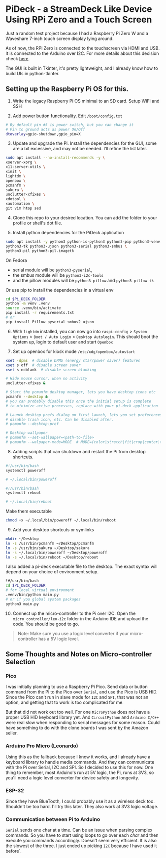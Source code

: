 # PiDeck - a StreamDeck Like Device Using RPi Zero and a Touch Screen

Just a random test project because I had a Raspberry Pi Zero W and a Waveshare
7-inch touch screen display lying around.

As of now, the RPi Zero is connected to the touchscreen via HDMI and USB. It is
connected to the Arduino over I2C. For more details about this decision check
[here](#some-thoughts-and-notes-on-micro-controller-selection).

The GUI is built in Tkinter, it's pretty lightweight, and I already know how to
build UIs in python-tkinter.

## Setting up the Raspberry Pi OS for this.
1. Write the legacy Raspberry Pi OS minimal to an SD card. Setup WiFi and SSH

2. Add power button functionality. Edit `/boot/config.txt`
```bash
# By default pin #5 is power switch, but you can change it
# Pin to ground acts as power On/Off
dtoverlay=gpio-shutdown,gpio_pin=X
```

3. Update and upgrade the Pi. Install the dependencies for the GUI, some are a
bit excessive, and may not be needed. I'll refine the list later.
```bash
sudo apt install --no-install-recommends -y \
xserver-xorg \
x11-server-utils \
xinit \
lightdm \
openbox \
pcmanfm \
sakura \
unclutter-xfixes \
xdotool \
xautomation \
git vim htop sed
```

4. Clone this repo to your desired location. You can add the folder to your
profile or shell's dot file.

5. Install python dependencies for the PiDeck application
```bash
sudo apt install -y python3 python-is-python3 python3-pip python3-venv \
python3-tk python3-ujson python3-serial python3-smbus \
python3-pil python3-pil.imagetk
```
On Fedora
- serial module will be `python3-pyserial`,
- the smbus module will be `python3-i2c-tools`
- and the pillow modules will be `python3-pillow` and `python3-pillow-tk`

Or use pip to install the dependencies in a virtual env
```bash
cd $Pi_DECK_FOLDER
python -m venv .venv
source .venv/bin/activate
pip install -r requirements.txt
# or
pip install Pillow pyserial smbus2 ujson
```

6. With `lightdm` installed, you can now go into `raspi-config` >
`System Options` > `Boot / Auto Login` > `Desktop Autologin`. This should boot
the system up, login to default user and start `Openbox`

7. Set up openbox for kiosk mode `/etc/xdg/openbox/autostart`
```bash
xset -dpms  # disable DPMS (energy star/power saver) features
xset s off  # disable screen saver
xset s noblank  # disable screen blanking

# Hide mouse cursor, when no activity
unclutter-xfixes &

# Start the pcmanfm desktop manager, lets you have desktop icons etc
pcmanfm --desktop &
# you can probably disable this once the initial setup is complete
# to minimize active processes, replace with your pi-deck application

# Launch desktop prefs dialog on first launch, lets you set preferences
# disable trash icon, etc. Can be disabled after.
# pcmanfm --desktop-pref

# Desktop wallpaper
# pcmanfm --set-wallpaper=<path-to-file>
# pcmanfm --walpaper-mode=MODE  # MODE=(color|stretch|fit|crop|center|tile|screen)
```

8. Adding scripts that can shutdown and restart the Pi from desktop shortcuts.
```bash
#!/usr/bin/bash
systemctl poweroff

# ~/.local/bin/poweroff
```

```bash
#!/usr/bin/bash
systemctl reboot

# ~/.local/bin/reboot
```

Make them executable
```bash
chmod +x ~/.local/bin/poweroff ~/.local/bin/reboot
```

9.  Add your desktop shortcuts or symlinks
```bash
mkdir ~/Desktop
ln -s /usr/bin/pcmanfm ~/Desktop/pcmanfm
ln -s /usr/bin/sakura ~/Desktop/sakura
ln -s ~/.local/bin/poweroff ~/Desktop/poweroff
ln -s ~/.local/bin/reboot ~/Desktop/reboot
```
I also added a pi-deck executable file to the desktop. The exact syntax will
depend on your choice of environment setup.
```bash
!#/usr/bin/bash
cd $PI_DECK_FOLDER
# for local virtual environment
.venv/bin/python main.py
# or if you global system packages
python3 main.py
```

10. Connect up the micro-controller to the Pi over I2C. Open the
`micro_controller/leo-i2c` folder in the Arduino IDE and upload the code. You
should be good to go.
> Note: Make sure you use a logic level converter if your micro-controller
> has a 5V logic level.

## Some Thoughts and Notes on Micro-controller Selection
### Pico
I was initially planning to use a Raspberry Pi Pico. Send data or
button command from the Pi to the Pico over `Serial`, and use the Pico is USB
HID. Since the Pico can't run in slave mode for `I2C` and `SPI`, that was not an
option, and getting that to work is too complicated for me.

But that did not work out too well. For one `MicroPython` does not have a
proper USB HID keyboard library yet. And `CircuitPython` and `Arduino C/C++`
were real slow when responding to serial messages for some reason. Could have
something to do with the clone boards I was sent by the Amazon seller.

### Arduino Pro Micro (Leonardo)
Using this as the fallback because I know it works, and I already have a
keyboard library to handle media commands. And they can communicate with the Pi
over Serial, I2C and SPI. So I decided to use this for now. One thing to
remember, most Arduino's run at 5V logic, the Pi, runs at 3V3, so you'll need
a logic level converter for device safety and longevity.

### ESP-32
Since they have BlueTooth, I could probably use it as a wireless deck too.
Shouldn't be too hard. I'll try this later. They also work at 3V3 logic voltage.

### Communication between Pi to Arduino
`Serial` sends one char at a time. Can be an issue when parsing complex
commands. So you have to start using loops to go over each *char* and then
execute you commands accordingly. Doesn't seem very efficient. It is also the
slowest of the three. I just ended up picking `I2C` because I have used it
before`.
